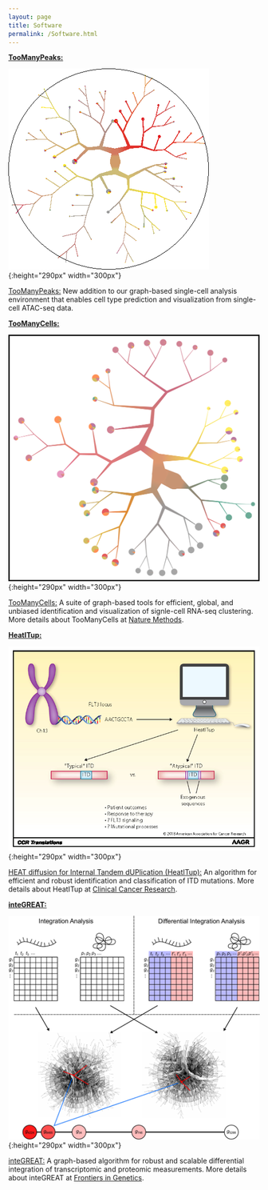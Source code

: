 ```yaml
---
layout: page
title: Software 
permalink: /Software.html
---
```

**[TooManyPeaks:](https://github.com/faryabib/too-many-cells)**

![TooManyPeaks](assets/TooManyPeaks.png){:height="290px" width="300px"}

[TooManyPeaks:](https://github.com/faryabib/too-many-cells) New addition to our graph-based single-cell analysis environment that enables cell type prediction and visualization from single-cell ATAC-seq data. 

**[TooManyCells:](https://github.com/faryabib/too-many-cells)**

![TooManyCells](assets/dendrogram.png){:height="290px" width="300px"}

[TooManyCells:](https://github.com/faryabib/too-many-cells) A suite of graph-based tools for efficient, global, and unbiased identification and visualization of signle-cell RNA-seq clustering. More details about TooManyCells at [Nature Methods](https://doi.org/10.1038/s41592-020-0748-5). 

**[HeatITup:](https://github.com/faryabib/HeatITup)**

[comment]: <![HeatITup](assets/HeatITup.png){:height="290px" width="300px"}>
![HeatITup](assets/HeatITup_AACR.png){:height="290px" width="300px"}

[HEAT diffusion for Internal Tandem dUPlication (HeatITup):](https://github.com/faryabib/HeatITup) An algorithm for efficient and robust identification and classification of ITD mutations. More details about HeatITup at [Clinical Cancer Research](https://doi.org/10.1158/1078-0432.CCR-18-0655).

**[inteGREAT:](https://github.com/faryabib/inteGREAT)**

![inteGREAT](assets/inteGREAT.png){:height="290px" width="300px"}

[inteGREAT:](https://github.com/faryabib/inteGREAT) A graph-based algorithm for robust and scalable differential integration of transcriptomic and proteomic measurements. More details about inteGREAT at [Frontiers in Genetics](https://doi.org/10.3389/fgene.2018.00205). 
